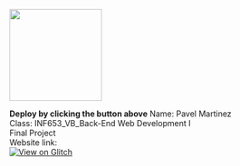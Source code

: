 [<img src="https://cdn.gomix.com/2bdfb3f8-05ef-4035-a06e-2043962a3a13%2Fremix-button.svg" width="163px" />](https://glitch.com/edit/#!/import/github/pavomartinez5/martinez_final)

**Deploy by clicking the button above**
Name: Pavel Martinez <br>
Class: INF653_VB_Back-End Web Development I <br>
Final Project <br>
Website link:<br>
[![View on Glitch](https://cdn.glitch.com/2703baf2-b643-4da7-ab91-7ee2a2d00b5b%2Fview-button.svg)](https://glitch.com/~YOUR_PROJECT_NAME)







